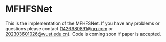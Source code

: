 # MFHFSNet
This is the implementation of the MFHFSNet. If you have any problems or questions please contact (1426980891@qq.com or 202303601026@wust.edu.cn).
Code is coming soon if paper is accepted.

